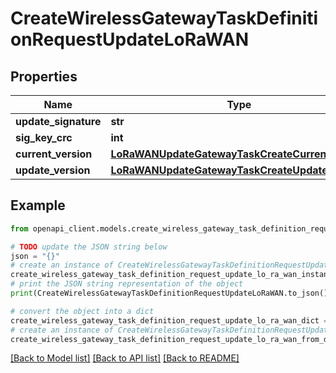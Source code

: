 # CreateWirelessGatewayTaskDefinitionRequestUpdateLoRaWAN


## Properties

Name | Type | Description | Notes
------------ | ------------- | ------------- | -------------
**update_signature** | **str** |  | [optional] 
**sig_key_crc** | **int** |  | [optional] 
**current_version** | [**LoRaWANUpdateGatewayTaskCreateCurrentVersion**](LoRaWANUpdateGatewayTaskCreateCurrentVersion.md) |  | [optional] 
**update_version** | [**LoRaWANUpdateGatewayTaskCreateUpdateVersion**](LoRaWANUpdateGatewayTaskCreateUpdateVersion.md) |  | [optional] 

## Example

```python
from openapi_client.models.create_wireless_gateway_task_definition_request_update_lo_ra_wan import CreateWirelessGatewayTaskDefinitionRequestUpdateLoRaWAN

# TODO update the JSON string below
json = "{}"
# create an instance of CreateWirelessGatewayTaskDefinitionRequestUpdateLoRaWAN from a JSON string
create_wireless_gateway_task_definition_request_update_lo_ra_wan_instance = CreateWirelessGatewayTaskDefinitionRequestUpdateLoRaWAN.from_json(json)
# print the JSON string representation of the object
print(CreateWirelessGatewayTaskDefinitionRequestUpdateLoRaWAN.to_json())

# convert the object into a dict
create_wireless_gateway_task_definition_request_update_lo_ra_wan_dict = create_wireless_gateway_task_definition_request_update_lo_ra_wan_instance.to_dict()
# create an instance of CreateWirelessGatewayTaskDefinitionRequestUpdateLoRaWAN from a dict
create_wireless_gateway_task_definition_request_update_lo_ra_wan_from_dict = CreateWirelessGatewayTaskDefinitionRequestUpdateLoRaWAN.from_dict(create_wireless_gateway_task_definition_request_update_lo_ra_wan_dict)
```
[[Back to Model list]](../README.md#documentation-for-models) [[Back to API list]](../README.md#documentation-for-api-endpoints) [[Back to README]](../README.md)


